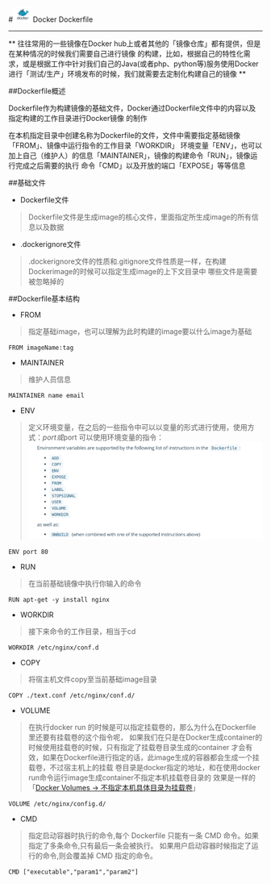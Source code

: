 #<img src="../images/icon/docker.jpeg" style="zoom:5%" />Docker Dockerfile

---

**
往往常用的一些镜像在Docker hub上或者其他的「镜像仓库」都有提供，但是在某种情况的时候我们需要自己进行镜像
的构建，比如，根据自己的特性化需求，或是根据工作中针对我们自己的Java(或者php、python等)服务使用Docker
进行「测试/生产」环境发布的时候，我们就需要去定制化构建自己的镜像
**

##Dockerfile概述

Dockerfile作为构建镜像的基础文件，Docker通过Dockerfile文件中的内容以及指定构建的工作目录进行Docker镜像
的制作

在本机指定目录中创建名称为Dockerfile的文件，文件中需要指定基础镜像「FROM」、镜像中运行指令的工作目录「WORKDIR」
环境变量「ENV」，也可以加上自己（维护人）的信息「MAINTAINER」，镜像的构建命令「RUN」，镜像运行完成之后需要的执行
命令「CMD」以及开放的端口「EXPOSE」等等信息

##基础文件

* Dockerfile文件

>Dockerfile文件是生成image的核心文件，里面指定所生成image的所有信息以及数据

* .dockerignore文件

>.dockerignore文件的性质和.gitignore文件性质是一样，在构建Dockerimage的时候可以指定生成image的上下文目录中
>哪些文件是需要被忽略掉的

##Dockerfile基本结构

* FROM

>指定基础image，也可以理解为此时构建的image要以什么image为基础

```
FROM imageName:tag
```

* MAINTAINER

>维护人员信息

```
MAINTAINER name email
```

* ENV 

>定义环境变量，在之后的一些指令中可以以变量的形式进行使用，使用方式：${port}或$port
>可以使用环境变量的指令：
>![docker_dockerfile_env](../images/docker_content/docker_dockerfile_env.png)

```
ENV port 80
```

* RUN

>在当前基础镜像中执行你输入的命令

```
RUN apt-get -y install nginx
```

* WORKDIR

>接下来命令的工作目录，相当于cd

```
WORKDIR /etc/nginx/conf.d
```

* COPY

>将宿主机文件copy至当前基础image目录

```
COPY ./text.conf /etc/nginx/conf.d/
```

* VOLUME

>在执行docker run 的时候是可以指定挂载卷的，那么为什么在Dockerfile里还要有挂载卷的这个指令呢，
>如果我们在只是在Docker生成container的时候使用挂载卷的时候，只有指定了挂载卷目录生成的container
>才会有效，如果在Dockerfile进行指定的话，此image生成的容器都会生成一个挂载卷，不过宿主机上的挂载
>卷目录是docker指定的地址，和在使用docker run命令运行image生成container不指定本机挂载卷目录的
>效果是一样的「[Docker Volumes -> 不指定本机具体目录为挂载卷](docker4.md)」

```
VOLUME /etc/nginx/config.d/
```

* CMD

>指定启动容器时执行的命令,每个 Dockerfile 只能有一条 CMD 命令。如果指定了多条命令,只有最后一条会被执行。
>如果用户启动容器时候指定了运行的命令,则会覆盖掉 CMD 指定的命令。

```
CMD ["executable","param1","param2"]
```